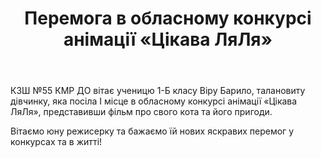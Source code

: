 ﻿---
title: Перемога в обласному конкурсі анімації «Цікава ЛяЛя»
---

КЗШ №55 КМР ДО вітає ученицю 1-Б класу Віру Барило, талановиту дівчинку, яка посіла І місце в обласному конкурсі анімації «Цікава ЛяЛя», представивши фільм про свого кота та його пригоди. 

Вітаємо юну режисерку та бажаємо їй нових яскравих перемог у конкурсах та в житті!

<slideshow></slideshow>